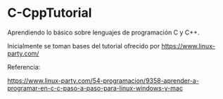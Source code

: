 #  C-CppTutorial

Aprendiendo lo básico sobre lenguajes de programación C y C++.

Inicialmente se toman bases del tutorial ofrecido por https://www.linux-party.com/

Referencia:

https://www.linux-party.com/54-programacion/9358-aprender-a-programar-en-c-c-paso-a-paso-para-linux-windows-y-mac
